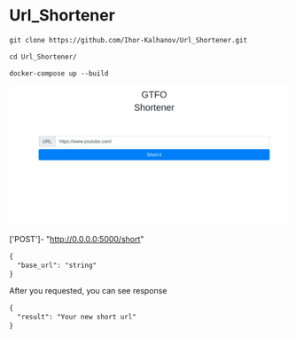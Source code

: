 # Url_Shortener

 ```
 git clone https://github.com/Ihor-Kalhanov/Url_Shortener.git
````
```
cd Url_Shortener/
````
```
docker-compose up --build 
````
 
  
  ![plot](main.png)


['POST']- "http://0.0.0.0:5000/short"


```
{
  "base_url": "string"
}

````
After you requested, you can see response
```
{
  "result": "Your new short url"
}
